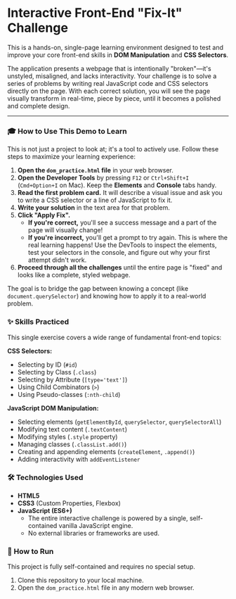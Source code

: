 # Interactive Front-End "Fix-It" Challenge

This is a hands-on, single-page learning environment designed to test and improve your core front-end skills in **DOM Manipulation** and **CSS Selectors**.

The application presents a webpage that is intentionally "broken"—it's unstyled, misaligned, and lacks interactivity. Your challenge is to solve a series of problems by writing real JavaScript code and CSS selectors directly on the page. With each correct solution, you will see the page visually transform in real-time, piece by piece, until it becomes a polished and complete design.


---

### 🎓 How to Use This Demo to Learn

This is not just a project to look at; it's a tool to actively use. Follow these steps to maximize your learning experience:

1.  **Open the `dom_practice.html` file** in your web browser.
2.  **Open the Developer Tools** by pressing `F12` or `Ctrl+Shift+I` (`Cmd+Option+I` on Mac). Keep the **Elements** and **Console** tabs handy.
3.  **Read the first problem card.** It will describe a visual issue and ask you to write a CSS selector or a line of JavaScript to fix it.
4.  **Write your solution** in the text area for that problem.
5.  **Click "Apply Fix".**
    *   **If you're correct,** you'll see a success message and a part of the page will visually change!
    *   **If you're incorrect,** you'll get a prompt to try again. This is where the real learning happens! Use the DevTools to inspect the elements, test your selectors in the console, and figure out why your first attempt didn't work.
6.  **Proceed through all the challenges** until the entire page is "fixed" and looks like a complete, styled webpage.

The goal is to bridge the gap between knowing a concept (like `document.querySelector`) and knowing how to apply it to a real-world problem.

### ✨ Skills Practiced

This single exercise covers a wide range of fundamental front-end topics:

**CSS Selectors:**
*   Selecting by ID (`#id`)
*   Selecting by Class (`.class`)
*   Selecting by Attribute (`[type='text']`)
*   Using Child Combinators (`>`)
*   Using Pseudo-classes (`:nth-child`)

**JavaScript DOM Manipulation:**
*   Selecting elements (`getElementById`, `querySelector`, `querySelectorAll`)
*   Modifying text content (`.textContent`)
*   Modifying styles (`.style` property)
*   Managing classes (`.classList.add()`)
*   Creating and appending elements (`createElement`, `.append()`)
*   Adding interactivity with `addEventListener`

### 🛠️ Technologies Used

*   **HTML5**
*   **CSS3** (Custom Properties, Flexbox)
*   **JavaScript (ES6+)**
    *   The entire interactive challenge is powered by a single, self-contained vanilla JavaScript engine.
    *   No external libraries or frameworks are used.

### 🚀 How to Run

This project is fully self-contained and requires no special setup.

1.  Clone this repository to your local machine.
2.  Open the `dom_practice.html` file in any modern web browser.
